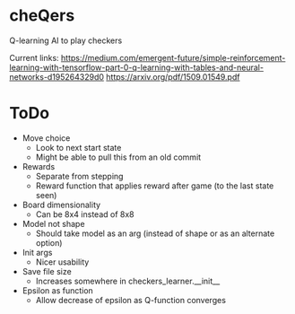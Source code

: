 # cheQers
Q-learning AI to play checkers

Current links:
https://medium.com/emergent-future/simple-reinforcement-learning-with-tensorflow-part-0-q-learning-with-tables-and-neural-networks-d195264329d0
https://arxiv.org/pdf/1509.01549.pdf

# ToDo
- Move choice
    - Look to next start state
    - Might be able to pull this from an old commit
- Rewards
    - Separate from stepping
    - Reward function that applies reward after game (to the last state seen)
- Board dimensionality
    - Can be 8x4 instead of 8x8
- Model not shape
    - Should take model as an arg (instead of shape or as an alternate option)
- Init args
    - Nicer usability
- Save file size
    - Increases somewhere in checkers_learner.\_\_init\_\_
- Epsilon as function
    - Allow decrease of epsilon as Q-function converges
